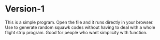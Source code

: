 # Version-1
This is a simple program. Open the file and it runs directly in your browser.
Use to generate random squawk codes without having to deal with a whole flight strip program.
Good for people who want simplicity with function.
